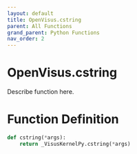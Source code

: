 ```yaml
---
layout: default
title: OpenVisus.cstring
parent: All Functions
grand_parent: Python Functions
nav_order: 2
---
```


# OpenVisus.cstring

Describe function here.

# Function Definition

```python
def cstring(*args):
    return _VisusKernelPy.cstring(*args)
```